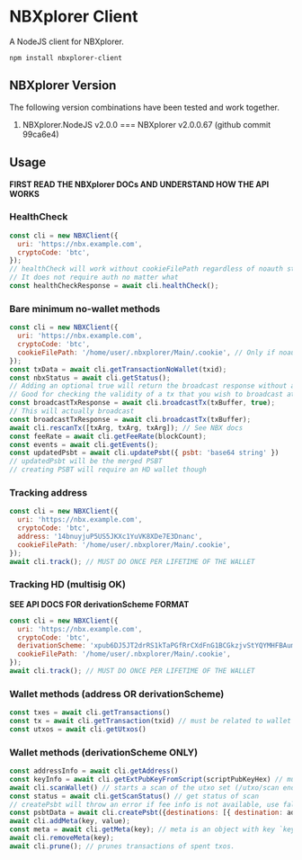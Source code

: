 # NBXplorer Client

A NodeJS client for NBXplorer.

```
npm install nbxplorer-client
```

## NBXplorer Version

The following version combinations have been tested and work together.

1. NBXplorer.NodeJS v2.0.0 === NBXplorer v2.0.0.67 (github commit 99ca6e4)

## Usage

**FIRST READ THE NBXplorer DOCs AND UNDERSTAND HOW THE API WORKS**

### HealthCheck

```js
const cli = new NBXClient({
  uri: 'https://nbx.example.com',
  cryptoCode: 'btc',
});
// healthCheck will work without cookieFilePath regardless of noauth state
// It does not require auth no matter what
const healthCheckResponse = await cli.healthCheck();
```

### Bare minimum no-wallet methods

```js
const cli = new NBXClient({
  uri: 'https://nbx.example.com',
  cryptoCode: 'btc',
  cookieFilePath: '/home/user/.nbxplorer/Main/.cookie', // Only if noauth is not active
});
const txData = await cli.getTransactionNoWallet(txid);
const nbxStatus = await cli.getStatus();
// Adding an optional true will return the broadcast response without actually broadcasting
// Good for checking the validity of a tx that you wish to broadcast at a later date.
const broadcastTxResponse = await cli.broadcastTx(txBuffer, true);
// This will actually broadcast
const broadcastTxResponse = await cli.broadcastTx(txBuffer);
await cli.rescanTx([txArg, txArg, txArg]); // See NBX docs
const feeRate = await cli.getFeeRate(blockCount);
const events = await cli.getEvents();
const updatedPsbt = await cli.updatePsbt({ psbt: 'base64 string' })
// updatedPsbt will be the merged PSBT
// creating PSBT will require an HD wallet though
```

### Tracking address

```js
const cli = new NBXClient({
  uri: 'https://nbx.example.com',
  cryptoCode: 'btc',
  address: '14bnuyjuP5US5JKXc1YuVK8XDe7E3Dnanc',
  cookieFilePath: '/home/user/.nbxplorer/Main/.cookie',
});
await cli.track(); // MUST DO ONCE PER LIFETIME OF THE WALLET
```

### Tracking HD (multisig OK)

**SEE API DOCS FOR derivationScheme FORMAT**

```js
const cli = new NBXClient({
  uri: 'https://nbx.example.com',
  cryptoCode: 'btc',
  derivationScheme: 'xpub6DJ5JT2drRS1kTaPGfRrCXdFnG1BCGkzjvStYQYMHFBAumFsMAmxb3ZQBXA1W43zix17okdUoTKSeLkK8vPVUz5cMzFmFBacPJ7EmtX8JUw-[legacy]',
  cookieFilePath: '/home/user/.nbxplorer/Main/.cookie',
});
await cli.track(); // MUST DO ONCE PER LIFETIME OF THE WALLET
```

### Wallet methods (address OR derivationScheme)

```js
const txes = await cli.getTransactions()
const tx = await cli.getTransaction(txid) // must be related to wallet
const utxos = await cli.getUtxos()
```

### Wallet methods (derivationScheme ONLY)

```js
const addressInfo = await cli.getAddress()
const keyInfo = await cli.getExtPubKeyFromScript(scriptPubKeyHex) // must be related to wallet
await cli.scanWallet() // starts a scan of the utxo set (/utxo/scan endpoint)
const status = await cli.getScanStatus() // get status of scan
// createPsbt will throw an error if fee info is not available, use fallbackFeeRate just in case
const psbtData = await cli.createPsbt({destinations: [{ destination: address }]})
await cli.addMeta(key, value);
const meta = await cli.getMeta(key); // meta is an object with key `key` and value of type value passed to addMeta
await cli.removeMeta(key);
await cli.prune(); // prunes transactions of spent txos.
```
